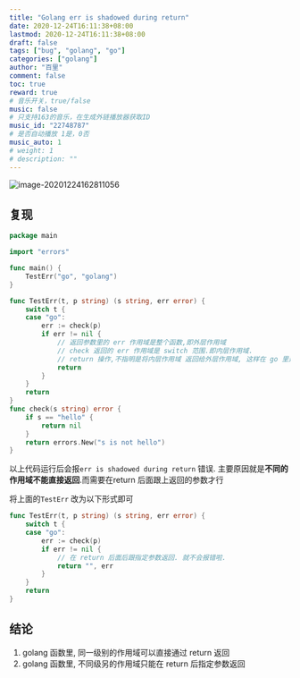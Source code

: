 ```yaml
---
title: "Golang err is shadowed during return"
date: 2020-12-24T16:11:38+08:00
lastmod: 2020-12-24T16:11:38+08:00
draft: false
tags: ["bug", "golang", "go"]
categories: ["golang"]
author: "百里"
comment: false
toc: true
reward: true
# 音乐开关，true/false
music: false
# 只支持163的音乐，在生成外链播放器获取ID
music_id: "22748787"
# 是否自动播放 1是，0否
music_auto: 1
# weight: 1
# description: ""
---
```


![image-20201224162811056](https://cdn.jsdelivr.net/gh/yezihack/assets/b/20201224162820.png?imageslim)

## 复现

```go
package main

import "errors"

func main() {
	TestErr("go", "golang")
}

func TestErr(t, p string) (s string, err error) {
	switch t {
	case "go":
		err := check(p)
		if err != nil {
			// 返回参数里的 err 作用域是整个函数,即外层作用域
			// check 返回的 err 作用域是 switch 范围.即内层作用域.
			// return 操作,不指明是将内层作用域 返回给外层作用域, 这样在 go 里是不允许的.
			return
		}
	}
	return
}
func check(s string) error {
	if s == "hello" {
		return nil
	}
	return errors.New("s is not hello")
}
```

以上代码运行后会报`err is shadowed during return` 错误. 主要原因就是**不同的作用域不能直接返回**.而需要在return 后面跟上返回的参数才行



将上面的`TestErr` 改为以下形式即可

```go
func TestErr(t, p string) (s string, err error) {
	switch t {
	case "go":
		err := check(p)
		if err != nil {
            // 在 return 后面后跟指定参数返回. 就不会报错啦.
			return "", err
		}
	}
	return
}
```



## 结论

1. golang 函数里, 同一级别的作用域可以直接通过 return 返回
2. golang 函数里, 不同级另的作用域只能在 return 后指定参数返回